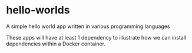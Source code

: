 # hello-worlds

A simple hello world app written in various programming languages

These apps will have at least 1 dependency to illustrate how we can install dependencies within a Docker container.
